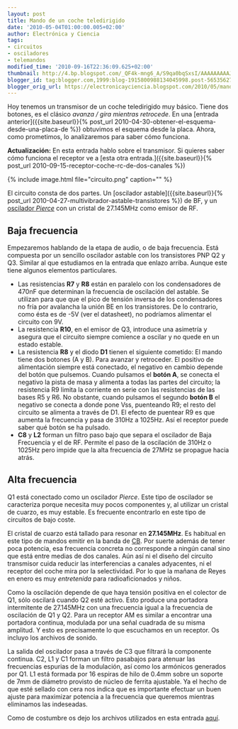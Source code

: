 ```yaml
---
layout: post
title: Mando de un coche teledirigido
date: '2010-05-04T01:00:00.005+02:00'
author: Electrónica y Ciencia
tags:
- circuitos
- osciladores
- telemandos
modified_time: '2010-09-16T22:36:09.625+02:00'
thumbnail: http://4.bp.blogspot.com/_QF4k-mng6_A/S9qa0bqSxsI/AAAAAAAAAJA/2K3vW7utn8w/s72-c/circuito.png
blogger_id: tag:blogger.com,1999:blog-1915800988134045998.post-565356272072022405
blogger_orig_url: https://electronicayciencia.blogspot.com/2010/05/mando-de-un-coche-teledirigido.html
---
```


Hoy tenemos un transmisor de un coche teledirigido muy básico. Tiene dos botones, es el clásico *avanza / gira mientras retrocede*. En una [entrada anterior]({{site.baseurl}}{% post_url 2010-04-30-obtener-el-esquema-desde-una-placa-de %}) obtuvimos el esquema desde la placa. Ahora, como prometimos, lo analizaremos para saber cómo funciona.

**Actualización:** En esta entrada hablo sobre el transmisor. Si quieres saber cómo funciona el receptor ve a [esta otra entrada.]({{site.baseurl}}{% post_url 2010-09-15-receptor-coche-rc-de-dos-canales %})

{% include image.html file="circuito.png" caption="" %}

El circuito consta de dos partes. Un [oscilador astable]({{site.baseurl}}{% post_url 2010-04-27-multivibrador-astable-transistores %}) de BF, y un [oscilador *Pierce*](http://pr.erau.edu/%7Elyallj/ee412/pierce_exp.html) con un cristal de 27.145MHz como emisor de RF.

## Baja frecuencia

Empezaremos hablando de la etapa de audio, o de baja frecuencia. Está compuesta por un sencillo oscilador astable con los transistores PNP Q2 y Q3. Similar al que estudiamos en la entrada que enlazo arriba. Aunque este tiene algunos elementos particulares. 

- Las resistencias **R7** y **R8** están en paralelo con los condensadores de 470nF que determinan la frecuencia de oscilación del astable. Se utilizan para que que el pico de tensión inversa de los condensadores no fría por avalancha la unión BE en los transistores. De lo contrario, como ésta es de -5V (ver el datasheet), no podríamos alimentar el circuito con 9V.
- La resistencia **R10**, en el emisor de Q3, introduce una asimetría y asegura que el circuito siempre comience a oscilar y no quede en un estado estable.
- La resistencia **R8** y el diodo **D1** tienen el siguiente cometido: El mando tiene dos botones (A y B). Para avanzar y retroceder. El positivo de alimentación siempre está conectado, el negativo en cambio depende del botón que pulsemos. Cuando pulsamos el **botón A**, se conecta el negativo la pista de masa y alimenta a todas las partes del circuito; la resistencia R9 limita la corriente en serie con las resistencias de las bases R5 y R6. No obstante, cuando pulsamos el segundo **botón B** el negativo se conecta a donde pone Vss, puenteando R9;  el resto del circuito se alimenta a través de D1. El efecto de puentear R9 es que aumenta la frecuencia y pasa de 310Hz a 1025Hz. Así el receptor puede saber qué botón se ha pulsado.
- **C8** y **L2** forman un filtro paso bajo que separa el oscilador de Baja Frecuencia y el de RF. Permite el paso de la oscilación de 310Hz o 1025Hz pero impide que la alta frecuencia de 27MHz se propague hacia atrás.

## Alta frecuencia

Q1 está conectado como un oscilador *Pierce*. Este tipo de oscilador se caracteriza porque necesita muy pocos componentes y, al utilizar un cristal de cuarzo, es muy estable. Es frecuente encontrarlo en este tipo de circuitos de bajo coste.

El cristal de cuarzo está tallado para resonar en **27.145MHz**. Es habitual en este tipo de mandos emitir en la banda de [CB](http://www.cb27.com/). Por suerte además de tener poca potencia, esa frecuencia concreta no corresponde a ningún canal sino que está entre medias de dos canales. Aún así ni el diseño del circuito transmisor cuida reducir las interferencias a canales adyacentes, ni el receptor del coche mira por la selectividad. Por lo que la mañana de Reyes en enero es muy *entretenida* para radioaficionados y niños.

Como la oscilación depende de que haya tensión positiva en el colector de Q1, sólo oscilará cuando Q2 esté activo. Esto produce una portadora intermitente de 27.145MHz con una frecuencia igual a la frecuencia de oscilación de Q1 y Q2. Para un receptor AM es similar a encontrar una portadora continua, modulada por una señal cuadrada de su misma amplitud. Y esto es precisamente lo que escuchamos en un receptor. Os incluyo los archivos de sonido.

La salida del oscilador pasa a través de C3 que filtrará la componente continua. C2, L1 y C1 forman un filtro pasabajos para atenuar las frecuencias espurias de la modulación, así como los armónicos generados por Q1. L1 está formada por 16 espiras de hilo de 0.4mm sobre un soporte de 7mm de diámetro provisto de núcleo de ferrita ajustable. Ya el hecho de que esté sellado con cera nos indica que es importante efectuar un buen ajuste para maximizar potencia a la frecuencia que queremos mientras eliminamos las indeseadas.

Como de costumbre os dejo los archivos utilizados en esta entrada [aquí](http://sites.google.com/site/electronicayciencia/mandobao.rar).

